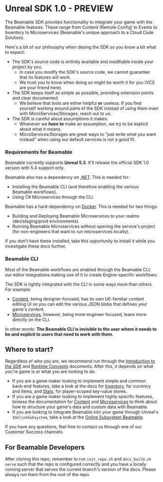 # Unreal SDK 1.0 - PREVIEW
The Beamable SDK provides functionality to integrate your game with the Beamable features. These range from Content (Remote Config) to Events to Inventory to Microservices (Beamable's unique approach to a Cloud Code Solution).

Here's a bit of our philosophy when desing the SDK so you know a bit what to expect:

- The SDK's source code is entirely available and modifiable inside your project by you.
    - In case you modify the SDK's source code, we cannot guarantee that its features will work.
    - We trust you to know when doing so might be worth it for you (VCS are your friend here).
- The SDK keeps itself as simple as possible, providing extension points and clear documented.
    - We believe that tools are either helpful **or** useless. If you find yourself working around parts of the SDK instead of using them even with MicroServices/Storages, reach out to us.
- The SDK is careful about assumptions it makes.
    - Whenever we ***have to*** make an assumption, we try to be explicit about what it means.
    - MicroServices/Storages are great ways to "just write what you want instead" when using our default services is not a good fit.

### Requirements for Beamable
Beamable currently supports **Unreal 5.3**. It'll release the official SDK 1.0 version with 5.4 support only. 

Beamable also has a dependency on  [.NET](https://dotnet.microsoft.com/en-us/download/dotnet/6.0). This is needed for:

- Installing the Beamable CLI (and therefore enabling the various Beamable workflows).
- Using C# Microservices through the CLI.

Beamable has a hard-dependency on [Docker](https://www.docker.com/products/docker-desktop/). This is needed for two things:

- Building and Deploying Beamable Microservices to your realms (dev/staging/prod environments).
- Running Beamable Microservices without opening the service's project (for non-engineers that want to run microservices locally).

If you don't have these installed, take this opportunity to install it while you investigate these docs further.
### Beamable CLI
Most of the Beamable workflows are enabled through the Beamable CLI; our editor integrations making use of it to create Engine-specific workflows.

The SDK is tightly integrated with the CLI in some ways more than others. For example:

- [Content](https://beamable.github.io/UnrealSDK/Feature%20Guides/Unreal%20SDK%20-%20Content), being designer-focused, has its own UE-familiar content editing UI so you can edit the various JSON blobs that defines your game's content.
- [Microservices](https://beamable.github.io/UnrealSDK/Feature%20Guides/Unreal%20SDK%20-%20Microservices), however, being more engineer focused, leans more directly on the CLI.

In other words: **The Beamable CLI is invisible to the user where it needs to be and explicit to users that need to work with them.**
## Where to start?

Regardless of who you are, we recommend run through the [Introduction to the SDK](https://beamable.github.io/UnrealSDK/Use%20Guide/Unreal%20SDK%20-%20Intro) and [Runtime Concepts](https://beamable.github.io/UnrealSDK/Use%20Guide/Unreal%20SDK%20-%20Runtime%20Concepts) documents. After this, it depends on what you're game is or what you are looking to do.

- If you are a game maker looking to implement simple and common back-end features, take a look at the docs for [Inventory](https://beamable.github.io/UnrealSDK/Feature%20Guides/Unreal%20SDK%20-%20Inventory), for currency and items, and [Stats](https://beamable.github.io/UnrealSDK/Feature%20Guides/Unreal%20SDK%20-%20Stats), for player-scoped key-value stores.
- If you are a game maker looking to implement highly specific features, browse the documentation for [Content](https://beamable.github.io/UnrealSDK/Feature%20Guides/Unreal%20SDK%20-%20Content) and [Microservices](https://beamable.github.io/UnrealSDK/Feature%20Guides/Unreal%20SDK%20-%20Microservices) to think about how to structure your game's data and custom data with Beamable.
- If you are looking to integrate Beamable into your game through Unreal's `IOnlineSubsystem`, take a look at the [Online Subsystem Beamable](https://beamable.github.io/UnrealSDK/Feature%20Guides/Unreal%20SDK%20-%20Online%20Subsystem).

If you have any questions, feel free to contact us through one of our Customer Success channels.


## For Beamable Developers
After cloning this repo, remember to run `init_repo.sh` and `docs_build.sh serve` such that the repo is configured correctly and you have a locally running server that serves the current branch's version of the docs. Please always run them from the root of the repo.